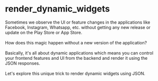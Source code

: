 # render_dynamic_widgets
Sometimes we observe the UI or feature changes in the applications like Facebook, Instagram, Whatsapp, etc. without getting any new release or update on the Play Store or App Store. 
<br /> <br /> 
How does this magic happen without a new version of the application? 
<br /> <br /> 
Basically, it's all about dynamic applications which means you can control your frontend features and UI from the backend and render it using the JSON responses. 
<br /> <br /> 
Let's explore this unique trick to render dynamic widgets using JSON. 
<br /> <br /> 
